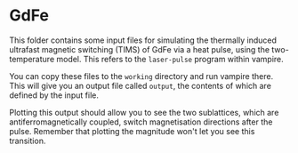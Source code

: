 # GdFe 

This folder contains some input files for simulating the thermally induced ultrafast magnetic switching (TIMS) of GdFe via a heat pulse, using the two-temperature model. This refers to the `laser-pulse` program within vampire. 

You can copy these files to the `working` directory and run vampire there. This will give you an output file called `output`, the contents of which are defined by the input file. 

Plotting this output should allow you to see the two sublattices, which are antiferromagnetically coupled, switch magnetisation directions after the pulse. Remember that plotting the magnitude won't let you see this transition. 
